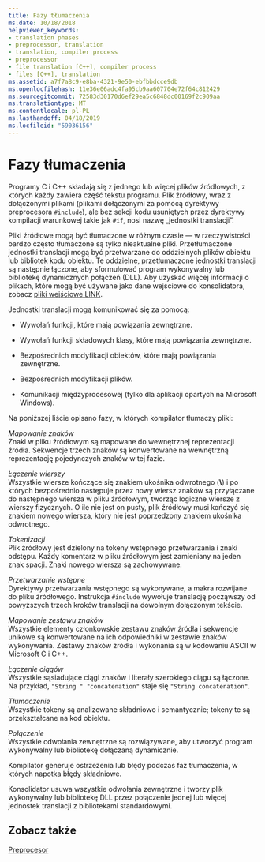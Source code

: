 ```yaml
---
title: Fazy tłumaczenia
ms.date: 10/18/2018
helpviewer_keywords:
- translation phases
- preprocessor, translation
- translation, compiler process
- preprocessor
- file translation [C++], compiler process
- files [C++], translation
ms.assetid: a7f7a8c9-e8ba-4321-9e50-ebfbbdcce9db
ms.openlocfilehash: 11e36e06adc4fa95cb9aa607704e72f64c812429
ms.sourcegitcommit: 72583d30170d6ef29ea5c6848dc00169f2c909aa
ms.translationtype: MT
ms.contentlocale: pl-PL
ms.lasthandoff: 04/18/2019
ms.locfileid: "59036156"
---
```

# <a name="phases-of-translation"></a>Fazy tłumaczenia

Programy C i C++ składają się z jednego lub więcej plików źródłowych, z których każdy zawiera część tekstu programu. Plik źródłowy, wraz z dołączonymi plikami (plikami dołączonymi za pomocą dyrektywy preprocesora `#include`), ale bez sekcji kodu usuniętych przez dyrektywy kompilacji warunkowej takie jak `#if`, nosi nazwę „jednostki translacji”.

Pliki źródłowe mogą być tłumaczone w różnym czasie — w rzeczywistości bardzo często tłumaczone są tylko nieaktualne pliki. Przetłumaczone jednostki translacji mogą być przetwarzane do oddzielnych plików obiektu lub bibliotek kodu obiektu. Te oddzielne, przetłumaczone jednostki translacji są następnie łączone, aby sformułować program wykonywalny lub bibliotekę dynamicznych połączeń (DLL).  Aby uzyskać więcej informacji o plikach, które mogą być używane jako dane wejściowe do konsolidatora, zobacz [pliki wejściowe LINK](../build/reference/link-input-files.md).

Jednostki translacji mogą komunikować się za pomocą:

- Wywołań funkcji, które mają powiązania zewnętrzne.

- Wywołań funkcji składowych klasy, które mają powiązania zewnętrzne.

- Bezpośrednich modyfikacji obiektów, które mają powiązania zewnętrzne.

- Bezpośrednich modyfikacji plików.

- Komunikacji międzyprocesowej (tylko dla aplikacji opartych na Microsoft Windows).

Na poniższej liście opisano fazy, w których kompilator tłumaczy pliki:

*Mapowanie znaków*<br/>
Znaki w pliku źródłowym są mapowane do wewnętrznej reprezentacji źródła. Sekwencje trzech znaków są konwertowane na wewnętrzną reprezentację pojedynczych znaków w tej fazie.

*Łączenie wierszy*<br/>
Wszystkie wiersze kończące się znakiem ukośnika odwrotnego (**\\**) i po których bezpośrednio następuje przez nowy wiersz znaków są przyłączane do następnego wiersza w pliku źródłowym, tworząc logiczne wiersze z wierszy fizycznych. O ile nie jest on pusty, plik źródłowy musi kończyć się znakiem nowego wiersza, który nie jest poprzedzony znakiem ukośnika odwrotnego.

*Tokenizacji*<br/>
Plik źródłowy jest dzielony na tokeny wstępnego przetwarzania i znaki odstępu. Każdy komentarz w pliku źródłowym jest zamieniany na jeden znak spacji. Znaki nowego wiersza są zachowywane.

*Przetwarzanie wstępne*<br/>
Dyrektywy przetwarzania wstępnego są wykonywane, a makra rozwijane do pliku źródłowego. Instrukcja `#include` wywołuje translację począwszy od powyższych trzech kroków translacji na dowolnym dołączonym tekście.

*Mapowanie zestawu znaków*<br/>
Wszystkie elementy członkowskie zestawu znaków źródła i sekwencje unikowe są konwertowane na ich odpowiedniki w zestawie znaków wykonywania. Zestawy znaków źródła i wykonania są w kodowaniu ASCII w Microsoft C i C++.

*Łączenie ciągów*<br/>
Wszystkie sąsiadujące ciągi znaków i literały szerokiego ciągu są łączone. Na przykład, `"String " "concatenation"` staje się `"String concatenation"`.

*Tłumaczenie*<br/>
Wszystkie tokeny są analizowane składniowo i semantycznie; tokeny te są przekształcane na kod obiektu.

*Połączenie*<br/>
Wszystkie odwołania zewnętrzne są rozwiązywane, aby utworzyć program wykonywalny lub bibliotekę dołączaną dynamicznie.

Kompilator generuje ostrzeżenia lub błędy podczas faz tłumaczenia, w których napotka błędy składniowe.

Konsolidator usuwa wszystkie odwołania zewnętrzne i tworzy plik wykonywalny lub bibliotekę DLL przez połączenie jednej lub więcej jednostek translacji z bibliotekami standardowymi.

## <a name="see-also"></a>Zobacz także

[Preprocesor](../preprocessor/preprocessor.md)